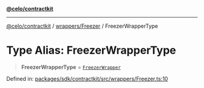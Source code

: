 [**@celo/contractkit**](../../../README.md)

***

[@celo/contractkit](../../../modules.md) / [wrappers/Freezer](../README.md) / FreezerWrapperType

# Type Alias: FreezerWrapperType

> **FreezerWrapperType** = [`FreezerWrapper`](../classes/FreezerWrapper.md)

Defined in: [packages/sdk/contractkit/src/wrappers/Freezer.ts:10](https://github.com/celo-org/developer-tooling/blob/master/packages/sdk/contractkit/src/wrappers/Freezer.ts#L10)
